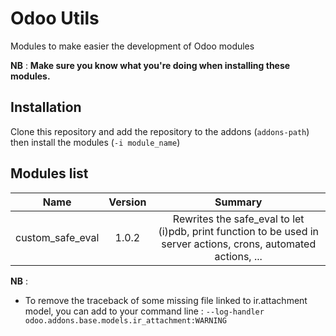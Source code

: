 # Odoo Utils

Modules to make easier the development of Odoo modules

**NB** : **Make sure you know what you're doing when installing these modules.**

## Installation

Clone this repository and add the repository to the addons (`addons-path`) then install the modules (`-i module_name`)

## Modules list

|Name                |Version|Summary                                                                                                            |
|:------------------:|:-----:|:-----------------------------------------------------------------------------------------------------------------:|
|custom_safe_eval    |1.0.2  |Rewrites the safe_eval to let (i)pdb, print function to be used in server actions, crons, automated actions, ...   |

**NB** : 

* To remove the traceback of some missing file linked to ir.attachment model, you can add to your command line : `--log-handler odoo.addons.base.models.ir_attachment:WARNING`
